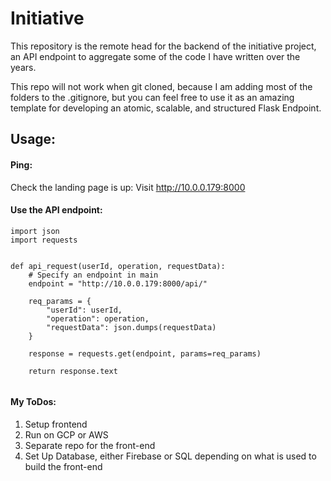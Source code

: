 # Initiative  


This repository is the remote head for the backend of the initiative project, an API endpoint to aggregate some of the code I have written over the years.  

This repo will not work when git cloned, because I am adding most of the folders to the .gitignore, but you can feel free to use it as an amazing template for developing an atomic, scalable, and structured Flask Endpoint.  

## Usage:  
#### Ping:  
Check the landing page is up:
Visit http://10.0.0.179:8000

#### Use the API endpoint:  
```
import json
import requests


def api_request(userId, operation, requestData):
    # Specify an endpoint in main
    endpoint = "http://10.0.0.179:8000/api/"

    req_params = {
        "userId": userId,
        "operation": operation,
        "requestData": json.dumps(requestData)
    }

    response = requests.get(endpoint, params=req_params)
    
    return response.text


```

#### My ToDos:  
1. Setup frontend  
2. Run on GCP or AWS  
3. Separate repo for the front-end  
4. Set Up Database, either Firebase or SQL depending on what is used to build the front-end  

